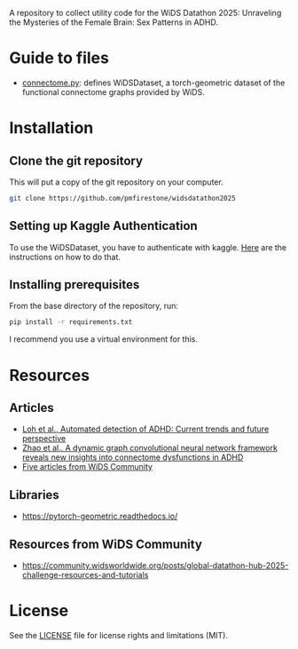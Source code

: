 A repository to collect utility code for the WiDS Datathon 2025: Unraveling the Mysteries of the Female Brain: Sex Patterns in ADHD.

# Guide to files
- [connectome.py](connectome.py): defines WiDSDataset, a torch-geometric dataset of the functional connectome graphs provided by WiDS.

# Installation
## Clone the git repository
This will put a copy of the git repository on your computer.
```sh
git clone https://github.com/pmfirestone/widsdatathon2025
```
## Setting up Kaggle Authentication
To use the WiDSDataset, you have to authenticate with kaggle. [Here](https://github.com/Kaggle/kaggle-api/blob/main/docs/README.md#api-credentials) are the instructions on how to do that.

## Installing prerequisites
From the base directory of the repository, run:
```sh
pip install -r requirements.txt
```
I recommend you use a virtual environment for this.
# Resources
## Articles
- [Loh et al., Automated detection of ADHD: Current trends and future perspective](https://www.sciencedirect.com/science/article/abs/pii/S0010482522003171)
- [Zhao et al., A dynamic graph convolutional neural network framework reveals new insights into connectome dysfunctions in ADHD](https://www.sciencedirect.com/science/article/pii/S1053811921010466)
- [Five articles from WiDS Community](https://drive.google.com/drive/folders/14flM-1i7Ksz3iKY2KWhnlBz8RNguJBCA)
## Libraries
- https://pytorch-geometric.readthedocs.io/
## Resources from WiDS Community
- https://community.widsworldwide.org/posts/global-datathon-hub-2025-challenge-resources-and-tutorials

# License
See the [LICENSE](LICENSE.md) file for license rights and limitations (MIT).
